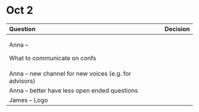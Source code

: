 # Oct 2

<table>
  <thead>
    <tr>
      <th style="text-align:left">Question</th>
      <th style="text-align:left">Decision</th>
    </tr>
  </thead>
  <tbody>
    <tr>
      <td style="text-align:left">
        <p>Anna –</p>
        <p>What to communicate on confs</p>
        <p></p>
      </td>
      <td style="text-align:left"><b></b>
      </td>
    </tr>
    <tr>
      <td style="text-align:left">Anna – new channel for new voices (e.g. for advisors)</td>
      <td style="text-align:left"></td>
    </tr>
    <tr>
      <td style="text-align:left">Anna – better have less open ended questions</td>
      <td style="text-align:left"></td>
    </tr>
    <tr>
      <td style="text-align:left">James – Logo</td>
      <td style="text-align:left"></td>
    </tr>
  </tbody>
</table>